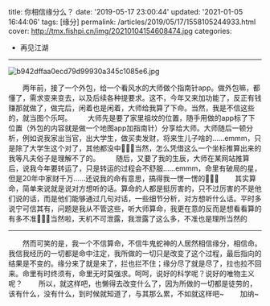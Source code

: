 title: 你相信缘分么？
date: '2019-05-17 23:00:44'
updated: '2021-01-05 16:44:06'
tags: [缘分]
permalink: /articles/2019/05/17/1558105244933.html
cover: http://tmx.fishpi.cn/img/20210104154608474.jpg
categories: 
- 再见江湖
---
![b942dffaa0ecd79d99930a345c1085e6.jpg](http://tmx.fishpi.cn/img/20210104154608474.jpg)

&emsp;&emsp;两年前，接了一个外包，给一个看风水的大师做个指南针app。做外包嘛，都懂了，需求变来变去，以及后续各种提要求。这不，今年又来加功能了，反正有钱赚那就做了，做完后，闲着也是闲着，大师给我算了下命。当然，我是不信这些的，就当图个乐呵。
&emsp;&emsp;大师先是要了家里祖坟的位置，随手用做的app标了下位置（外包的内容就是做一个地图app加指南针）分享给大师。大师随后一顿分析，例如说我家出当官，出大学生，做买卖发财，将来生儿子啥的……emmm，只是除了大学生这个对了，其他都没中🤣🤣🤣当然，怎么凭借这么一个坐标推算出来的我等凡夫俗子是理解不了的。
&emsp;&emsp;随后，又要了我的生辰，大师在某网站推算后，说我今年要转运了，只是转运的过程会不舒服……emmm，命里有破局的星，但是20年中家财千万……还说我的命有意思，搞得我一愣一愣的🤣🤣🤣
&emsp;&emsp;其实算命，简单来说就是说对方想听的话。算命的人都是挺厉害的，只不过厉害的不是他们说的话，而是他们能够通过几句对话，一些细节分析，对方想听什么话。平时多说宁可信其有，问题是我从不管这些，听大师算命，我更在意的反而是想看看算的有多不准🤣🤣🤣当然啦，天机不可泄露，我泄露了这么多，不准也是理所当然的

---

&emsp;&emsp;然而可笑的是，我一个不信算命，不信牛鬼蛇神的人居然相信缘分，相信命。我信我经历的一切都是命中注定，我所做的一切只是改变了这个过程，最后指向的结果是不变的。缘分来了就是来了，拦也拦不住；缘分尽了就是尽了，拉也拉不回来。命里有时终须有，命里无时莫强求。呵呵，说好的科学呢？说好的唯物主义呢？
&emsp;&emsp;所以，就这样吧，也懒得去改变什么了，因为所做的一切都是徒劳的，该有什么，没有什么，到时候就知道了，与其那么累，不如就这样吧~
&emsp;&emsp;加纳~

